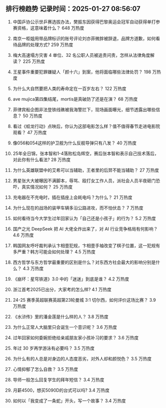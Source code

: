 
## 排行榜趋势 记录时间：2025-01-27 08:56:07
  
  1. 中国乒协公示世乒赛选拔办法，樊振东因获得巴黎奥运会冠军自动获得单打参赛资格，这意味着什么？ 648 万热度
    
  2. 南京一柜姐用带品牌标识的账号评论刘亦菲微胖被辞退，品牌方道歉，如何看待品牌的处理方式? 259 万热度
    
  3. 梅大高速塌方灾害 4 单位、32 名公职人员被追责问责，怎样从法律角度解读？ 225 万热度
    
  4. 王星事件重要犯罪嫌疑人「颜十六」到案，他将面临哪些法律处罚？ 198 万热度
    
  5. 为什么大自然要把人类的寿命定在一百岁左右？ 122 万热度
    
  6. ave mujica第四集结尾，mortis是真破防了还是在演？ 68 万热度
    
  7. 菲律宾船企图非法登铁线礁被我海警拦下，现场画面曝光，细节透露出哪些信息？ 50 万热度
    
  8. 看过《蛟龙行动》点映后，你认为这部电影怎么样？值不值得春节走进电影院观看？ 47 万热度
    
  9. 像056和054这样的护卫舰为什么反舰导弹只有八发？ 40 万热度
    
  10. 25年全日锦，张本智和1-4落败松岛辉空，赛后张本智和表示自己技术落后，对此你有什么看法? 28 万热度
    
  11. 为什么英雄联盟中的艾希可以当辅助，王者里的后羿不能当辅助？ 27 万热度
    
  12. 男星张大大被曝因不满脚本，辱骂、殴打女工作人员，派社会人员半夜砸门恐吓，真实情况如何？ 25 万热度
    
  13. 充电器在不充电时，插在插座上会耗电吗？为什么？ 21 万热度
    
  14. 为什么现在的战场的装甲车辆多沿公路进攻，而不怕伏击？ 7 万热度
    
  15. 如何看待当今大学生过年回家认为「自己还是小孩子」的行为？ 5.2 万热度
    
  16. 国产之光 DeepSeek 把 AI 大佬全炸出来了，对 AI 行业竞争格局有何影响？ 4.6 万热度
    
  17. 韩国网友呼吁裁判承认卞相壹犯规，卞相壹手袖改变了棋子位置，这一犯规有多严重？韩方可能会如何处理？ 4.5 万热度
    
  18. 西方哲学与东方哲学最重要的区别是什么？对东西方社会最大的影响分别是什么？ 4.3 万热度
    
  19. 《崩坏：星穹铁道》3.0 中的「迷迷」到底是谁？ 4.2 万热度
    
  20. 浙江首考2025已出分，大家考的怎么样? 4.1 万热度
    
  21. 24-25 赛季英超联赛英超第23轮曼城 3:1 切尔西，如何评价这场比赛？ 3.9 万热度
    
  22. 《水浒传》里的潘金莲是什么样的人？ 3.8 万热度
    
  23. 为什么正常人大脑里只会诞生一个意识呢？ 3.6 万热度
    
  24. 过年回家如何委婉拒绝给亲戚朋友家小孩补习的要求？ 3.6 万热度
    
  25. 年过 30 岁再学游泳有必要吗？ 3.5 万热度
    
  26. 为什么有的人总是对身边的人态度恶劣，对外人却和颜悦色？ 3.5 万热度
    
  27. 心情抑郁了怎么自救？ 3.5 万热度
    
  28. 导师一般怎么回复学生的拜年短信？ 3.4 万热度
    
  29. 月薪4500，想买5090D的台式可以吗? 3.4 万热度
    
  30. 如何以「我变成了一条蛇」开头，写一个故事？ 3.4 万热度
    